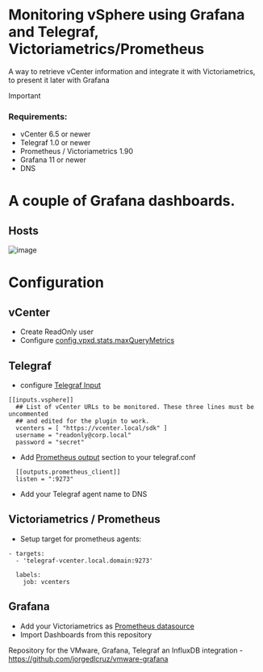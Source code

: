 # Monitoring vSphere using Grafana and Telegraf, Victoriametrics/Prometheus
A way to retrieve vCenter information and integrate it with Victoriametrics, to present it later with Grafana

> [!IMPORTANT]
> ### Requirements:
> - vCenter 6.5 or newer
> - Telegraf 1.0 or newer 
> - Prometheus / Victoriametrics 1.90
> - Grafana 11 or newer
> - DNS


# A сouple of Grafana dashboards.
## Hosts

![image](https://github.com/user-attachments/assets/55861345-307a-4c88-87bd-33dbfd946ad8)

# Configuration
## vCenter

- Create ReadOnly user
- Configure [config.vpxd.stats.maxQueryMetrics](https://knowledge.broadcom.com/external/article?legacyId=2107096)

## Telegraf

- configure [Telegraf Input](https://github.com/influxdata/telegraf/blob/master/plugins/inputs/vsphere/README.md) 
```
[[inputs.vsphere]]
  ## List of vCenter URLs to be monitored. These three lines must be uncommented
  ## and edited for the plugin to work.
  vcenters = [ "https://vcenter.local/sdk" ]
  username = "readonly@corp.local"
  password = "secret"

```
- Add [Prometheus output](https://github.com/influxdata/telegraf/blob/master/plugins/outputs/prometheus_client/README.md) section to your telegraf.conf
```
  [[outputs.prometheus_client]]
  listen = ":9273"
```
- Add your Telegraf agent name to DNS

## Victoriametrics / Prometheus

- Setup target for prometheus agents:
```
- targets:
  - 'telegraf-vcenter.local.domain:9273'

  labels:
    job: vcenters
```

  
## Grafana
- Add your Victoriametrics as [Prometheus datasource](https://docs.victoriametrics.com/#grafana-setup)
- Import Dashboards from this repository


Repository for the VMware, Grafana, Telegraf an InfluxDB integration - https://github.com/jorgedlcruz/vmware-grafana
